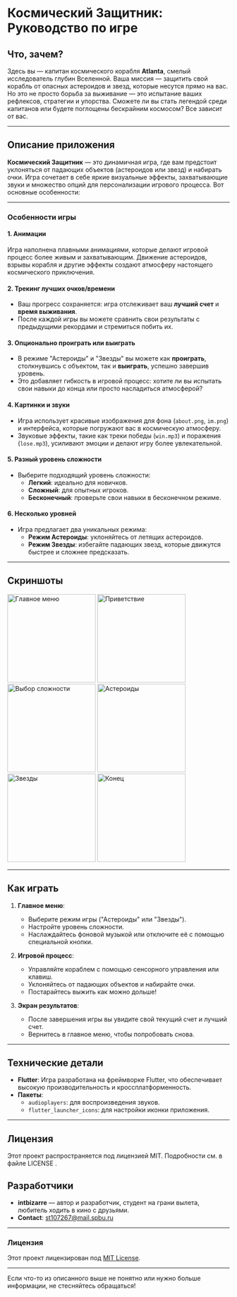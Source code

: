 # Космический Защитник: Руководство по игре

## Что, зачем?

Здесь вы — капитан космического корабля **Atlanta**, смелый исследователь глубин Вселенной. Ваша миссия — защитить свой корабль от опасных астероидов и звезд, которые несутся прямо на вас. Но это не просто борьба за выживание — это испытание ваших рефлексов, стратегии и упорства. Сможете ли вы стать легендой среди капитанов или будете поглощены бескрайним космосом? Все зависит от вас.

---

## Описание приложения

**Космический Защитник** — это динамичная игра, где вам предстоит уклоняться от падающих объектов (астероидов или звезд) и набирать очки. Игра сочетает в себе яркие визуальные эффекты, захватывающие звуки и множество опций для персонализации игрового процесса. Вот основные особенности:

---

### Особенности игры

#### 1. **Анимации**
Игра наполнена плавными анимациями, которые делают игровой процесс более живым и захватывающим. Движение астероидов, взрывы корабля и другие эффекты создают атмосферу настоящего космического приключения.

#### 2. **Трекинг лучших очков/времени**
- Ваш прогресс сохраняется: игра отслеживает ваш **лучший счет** и **время выживания**.
- После каждой игры вы можете сравнить свои результаты с предыдущими рекордами и стремиться побить их.

#### 3. **Опционально проиграть или выиграть**
- В режиме "Астероиды" и "Звезды" вы можете как **проиграть**, столкнувшись с объектом, так и **выиграть**, успешно завершив уровень.
- Это добавляет гибкость в игровой процесс: хотите ли вы испытать свои навыки до конца или просто насладиться атмосферой?

#### 4. **Картинки и звуки**
- Игра использует красивые изображения для фона (`about.png`, `im.png`) и интерфейса, которые погружают вас в космическую атмосферу.
- Звуковые эффекты, такие как треки победы (`win.mp3`) и поражения (`lose.mp3`), усиливают эмоции и делают игру более увлекательной.

#### 5. **Разный уровень сложности**
- Выберите подходящий уровень сложности:
  - **Легкий**: идеально для новичков.
  - **Сложный**: для опытных игроков.
  - **Бесконечный**: проверьте свои навыки в бесконечном режиме.

#### 6. **Несколько уровней**
- Игра предлагает два уникальных режима:
  - **Режим Астероиды**: уклоняйтесь от летящих астероидов.
  - **Режим Звезды**: избегайте падающих звезд, которые движутся быстрее и сложнее предсказать.

---

## Скриншоты

<div>
  <img src="assets/screenshots/1.png" width="200" alt="Главное меню">
  <img src="assets/screenshots/2.png" width="200" alt="Приветствие">
  <img src="assets/screenshots/3.png" width="200" alt="Выбор сложности">
  <img src="assets/screenshots/4.png" width="200" alt="Астероиды">
  <img src="assets/screenshots/5.png" width="200" alt="Звезды">
  <img src="assets/screenshots/6.png" width="200" alt="Конец">
</div>

---

## Как играть

1. **Главное меню**:
   - Выберите режим игры ("Астероиды" или "Звезды").
   - Настройте уровень сложности.
   - Наслаждайтесь фоновой музыкой или отключите её с помощью специальной кнопки.

2. **Игровой процесс**:
   - Управляйте кораблем с помощью сенсорного управления или клавиш.
   - Уклоняйтесь от падающих объектов и набирайте очки.
   - Постарайтесь выжить как можно дольше!

3. **Экран результатов**:
   - После завершения игры вы увидите свой текущий счет и лучший счет.
   - Вернитесь в главное меню, чтобы попробовать снова.

---

## Технические детали

- **Flutter**: Игра разработана на фреймворке Flutter, что обеспечивает высокую производительность и кроссплатформенность.
- **Пакеты**:
  - `audioplayers`: для воспроизведения звуков.
  - `flutter_launcher_icons`: для настройки иконки приложения.

---

## Лицензия
Этот проект распространяется под лицензией MIT. Подробности см. в файле LICENSE .


## Разработчики

- **intbizarre** — автор и разработчик, студент на грани вылета, любитель ходить в кино с друзьями.
- **Contact**: st107267@mail.spbu.ru

---

### Лицензия

Этот проект лицензирован под [MIT License](LICENSE).

---

Если что-то из описанного выше не понятно или нужно больше информации, не стесняйтесь обращаться!
